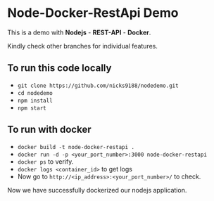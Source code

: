 # Node-Docker-RestApi Demo

This is a demo with **Nodejs** - **REST-API** - **Docker**.

Kindly check other branches for individual features.

## To run this code locally

* `git clone https://github.com/nicks9188/nodedemo.git`
* `cd nodedemo`
* `npm install`
* `npm start`

## To run with docker

* `docker build -t node-docker-restapi .`
* `docker run -d -p <your_port_number>:3000 node-docker-restapi`
* `docker ps` to verify.
* `docker logs <container_id>` to get logs
* Now go to `http://<ip_address>:<your_port_number>/` to check.

Now we have successfully dockerized our nodejs application.
